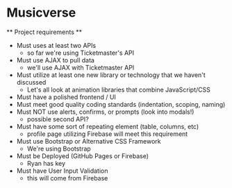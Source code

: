# Musicverse

** Project requirements **
* Must uses at least two APIs
  * so far we're using Ticketmaster's API
* Must use AJAX to pull data
  * we'll use AJAX with Ticketmaster API
* Must utilize at least one new library or technology that we haven't discussed
  * Let's all look at animation libraries that combine JavaScript/CSS
* Must have a polished frontend / UI
* Must meet good quality coding standards (indentation, scoping, naming)
* Must NOT use alerts, confirms, or prompts (look into modals!)
  * possible second API?
* Must have some sort of repeating element (table, columns, etc)
  * profile page utilizing Firebase will meet this requirement
* Must use Bootstrap or Alternative CSS Framework
  * We're using Bootstrap
* Must be Deployed (GitHub Pages or Firebase)
   * Ryan has key
* Must have User Input Validation
  * this will come from Firebase
